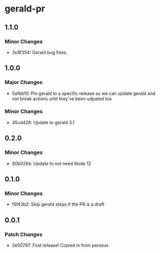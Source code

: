 # gerald-pr

## 1.1.0

### Minor Changes

-   3c8f354: Gerald bug fixes.

## 1.0.0

### Major Changes

-   5afbb10: Pin gerald to a specific release so we can update gerald and not break actions until they've been udpated too

### Minor Changes

-   45cd426: Update to gerald 3.1

## 0.2.0

### Minor Changes

-   80b026e: Update to not need Node 12

## 0.1.0

### Minor Changes

-   f5f43b2: Skip gerald steps if the PR is a draft

## 0.0.1

### Patch Changes

-   2e50797: First release! Copied in from perseus
